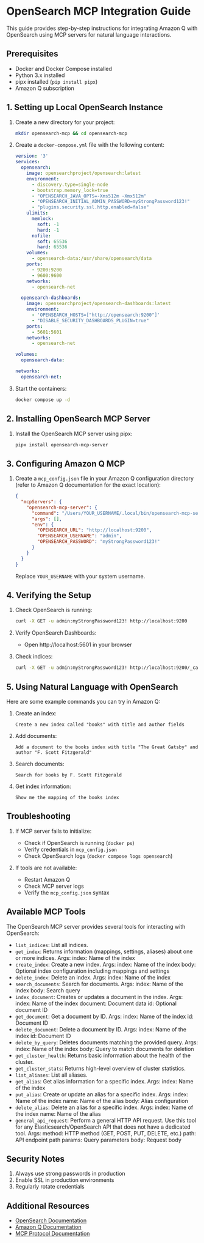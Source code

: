 # OpenSearch MCP Integration Guide

This guide provides step-by-step instructions for integrating Amazon Q with OpenSearch using MCP servers for natural language interactions.

## Prerequisites

- Docker and Docker Compose installed
- Python 3.x installed
- pipx installed (`pip install pipx`)
- Amazon Q subscription

## 1. Setting up Local OpenSearch Instance

1. Create a new directory for your project:
   ```bash
   mkdir opensearch-mcp && cd opensearch-mcp
   ```

2. Create a `docker-compose.yml` file with the following content:
   ```yaml
   version: '3'
   services:
     opensearch:
       image: opensearchproject/opensearch:latest
       environment:
         - discovery.type=single-node
         - bootstrap.memory_lock=true
         - "OPENSEARCH_JAVA_OPTS=-Xms512m -Xmx512m"
         - "OPENSEARCH_INITIAL_ADMIN_PASSWORD=myStrongPassword123!"
         - "plugins.security.ssl.http.enabled=false"
       ulimits:
         memlock:
           soft: -1
           hard: -1
         nofile:
           soft: 65536
           hard: 65536
       volumes:
         - opensearch-data:/usr/share/opensearch/data
       ports:
         - 9200:9200
         - 9600:9600
       networks:
         - opensearch-net

     opensearch-dashboards:
       image: opensearchproject/opensearch-dashboards:latest
       environment:
         - 'OPENSEARCH_HOSTS=["http://opensearch:9200"]'
         - "DISABLE_SECURITY_DASHBOARDS_PLUGIN=true"
       ports:
         - 5601:5601
       networks:
         - opensearch-net

   volumes:
     opensearch-data:

   networks:
     opensearch-net:
   ```

3. Start the containers:
   ```bash
   docker compose up -d
   ```

## 2. Installing OpenSearch MCP Server

1. Install the OpenSearch MCP server using pipx:
   ```bash
   pipx install opensearch-mcp-server
   ```

## 3. Configuring Amazon Q MCP

1. Create a `mcp_config.json` file in your Amazon Q configuration directory (refer to Amazon Q documentation for the exact location):
   ```json
   {
     "mcpServers": {
       "opensearch-mcp-server": {
         "command": "/Users/YOUR_USERNAME/.local/bin/opensearch-mcp-server",
         "args": [],
         "env": {
           "OPENSEARCH_URL": "http://localhost:9200",
           "OPENSEARCH_USERNAME": "admin",
           "OPENSEARCH_PASSWORD": "myStrongPassword123!"
         }
       }
     }
   }
   ```

   Replace `YOUR_USERNAME` with your system username.

## 4. Verifying the Setup

1. Check OpenSearch is running:
   ```bash
   curl -X GET -u admin:myStrongPassword123! http://localhost:9200
   ```

2. Verify OpenSearch Dashboards:
   - Open http://localhost:5601 in your browser

3. Check indices:
   ```bash
   curl -X GET -u admin:myStrongPassword123! http://localhost:9200/_cat/indices
   ```

## 5. Using Natural Language with OpenSearch

Here are some example commands you can try in Amazon Q:

1. Create an index:
   ```
   Create a new index called "books" with title and author fields
   ```

2. Add documents:
   ```
   Add a document to the books index with title "The Great Gatsby" and author "F. Scott Fitzgerald"
   ```

3. Search documents:
   ```
   Search for books by F. Scott Fitzgerald
   ```

4. Get index information:
   ```
   Show me the mapping of the books index
   ```

## Troubleshooting

1. If MCP server fails to initialize:
   - Check if OpenSearch is running (`docker ps`)
   - Verify credentials in `mcp_config.json`
   - Check OpenSearch logs (`docker compose logs opensearch`)

2. If tools are not available:
   - Restart Amazon Q
   - Check MCP server logs
   - Verify the `mcp_config.json` syntax

## Available MCP Tools

The OpenSearch MCP server provides several tools for interacting with OpenSearch:

- `list_indices`: List all indices.
- `get_index`: Returns information (mappings, settings, aliases) about one or more indices. Args: index: Name of the index
- `create_index`: Create a new index. Args: index: Name of the index body: Optional index configuration including mappings and settings
- `delete_index`: Delete an index. Args: index: Name of the index
- `search_documents`: Search for documents. Args: index: Name of the index body: Search query
- `index_document`: Creates or updates a document in the index. Args: index: Name of the index document: Document data id: Optional document ID
- `get_document`: Get a document by ID. Args: index: Name of the index id: Document ID
- `delete_document`: Delete a document by ID. Args: index: Name of the index id: Document ID
- `delete_by_query`: Deletes documents matching the provided query. Args: index: Name of the index body: Query to match documents for deletion
- `get_cluster_health`: Returns basic information about the health of the cluster.
- `get_cluster_stats`: Returns high-level overview of cluster statistics.
- `list_aliases`: List all aliases.
- `get_alias`: Get alias information for a specific index. Args: index: Name of the index
- `put_alias`: Create or update an alias for a specific index. Args: index: Name of the index name: Name of the alias body: Alias configuration
- `delete_alias`: Delete an alias for a specific index. Args: index: Name of the index name: Name of the alias
- `general_api_request`: Perform a general HTTP API request. Use this tool for any Elasticsearch/OpenSearch API that does not have a dedicated tool. Args: method: HTTP method (GET, POST, PUT, DELETE, etc.) path: API endpoint path params: Query parameters body: Request body

## Security Notes

1. Always use strong passwords in production
2. Enable SSL in production environments
3. Regularly rotate credentials

## Additional Resources

- [OpenSearch Documentation](https://opensearch.org/docs/latest/)
- [Amazon Q Documentation](https://docs.aws.amazon.com/amazonq/)
- [MCP Protocol Documentation](https://modelcontextprotocol.io/introduction)
